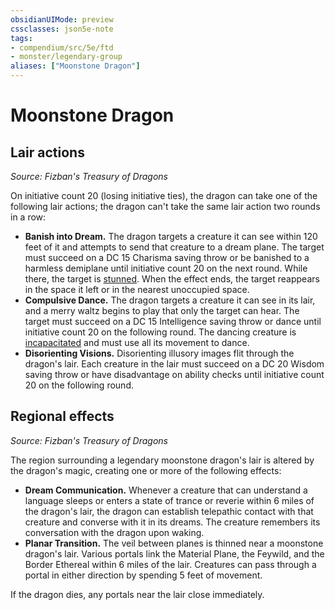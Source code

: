 ```yaml
---
obsidianUIMode: preview
cssclasses: json5e-note
tags:
- compendium/src/5e/ftd
- monster/legendary-group
aliases: ["Moonstone Dragon"]
---
```

# Moonstone Dragon

## Lair actions
_Source: Fizban's Treasury of Dragons_

On initiative count 20 (losing initiative ties), the dragon can take one of the following lair actions; the dragon can't take the same lair action two rounds in a row:

- **Banish into Dream.** The dragon targets a creature it can see within 120 feet of it and attempts to send that creature to a dream plane. The target must succeed on a DC 15 Charisma saving throw or be banished to a harmless demiplane until initiative count 20 on the next round. While there, the target is [stunned](2-Mechanics/CLI/rules/conditions.md#Stunned). When the effect ends, the target reappears in the space it left or in the nearest unoccupied space.  
- **Compulsive Dance.** The dragon targets a creature it can see in its lair, and a merry waltz begins to play that only the target can hear. The target must succeed on a DC 15 Intelligence saving throw or dance until initiative count 20 on the following round. The dancing creature is [incapacitated](2-Mechanics/CLI/rules/conditions.md#Incapacitated) and must use all its movement to dance.  
- **Disorienting Visions.** Disorienting illusory images flit through the dragon's lair. Each creature in the lair must succeed on a DC 20 Wisdom saving throw or have disadvantage on ability checks until initiative count 20 on the following round.  

## Regional effects
_Source: Fizban's Treasury of Dragons_

The region surrounding a legendary moonstone dragon's lair is altered by the dragon's magic, creating one or more of the following effects:

- **Dream Communication.** Whenever a creature that can understand a language sleeps or enters a state of trance or reverie within 6 miles of the dragon's lair, the dragon can establish telepathic contact with that creature and converse with it in its dreams. The creature remembers its conversation with the dragon upon waking.  
- **Planar Transition.** The veil between planes is thinned near a moonstone dragon's lair. Various portals link the Material Plane, the Feywild, and the Border Ethereal within 6 miles of the lair. Creatures can pass through a portal in either direction by spending 5 feet of movement.  

If the dragon dies, any portals near the lair close immediately.